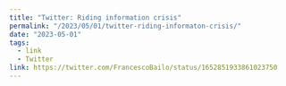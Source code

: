 ```yaml
---
title: "Twitter: Riding information crisis"
permalink: "/2023/05/01/twitter-riding-informaton-crisis/"
date: "2023-05-01"
tags:
  - link
  - Twitter
link: https://twitter.com/FrancescoBailo/status/1652851933861023750
---
```

